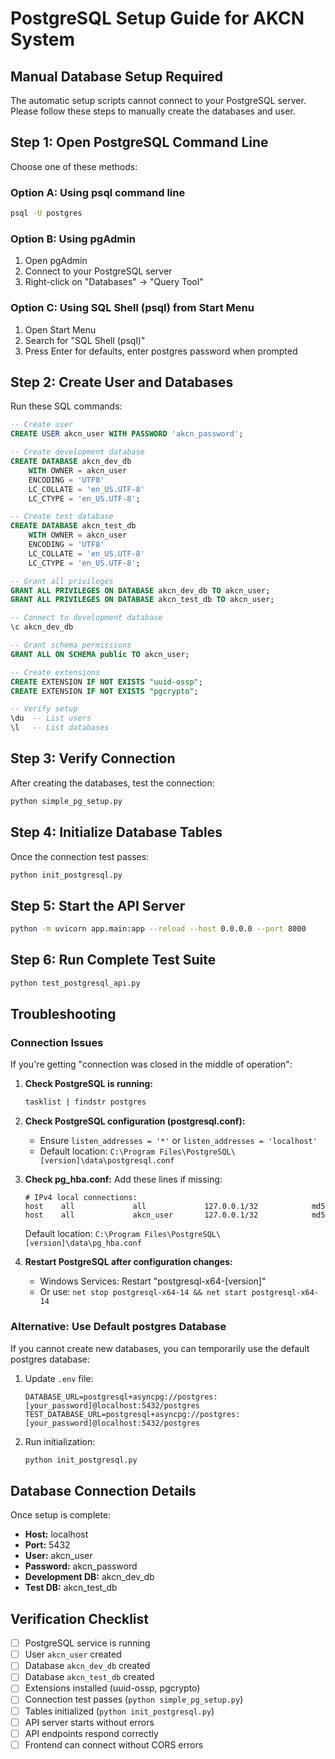 # PostgreSQL Setup Guide for AKCN System

## Manual Database Setup Required

The automatic setup scripts cannot connect to your PostgreSQL server. Please follow these steps to manually create the databases and user.

## Step 1: Open PostgreSQL Command Line

Choose one of these methods:

### Option A: Using psql command line
```bash
psql -U postgres
```

### Option B: Using pgAdmin
1. Open pgAdmin
2. Connect to your PostgreSQL server
3. Right-click on "Databases" → "Query Tool"

### Option C: Using SQL Shell (psql) from Start Menu
1. Open Start Menu
2. Search for "SQL Shell (psql)"
3. Press Enter for defaults, enter postgres password when prompted

## Step 2: Create User and Databases

Run these SQL commands:

```sql
-- Create user
CREATE USER akcn_user WITH PASSWORD 'akcn_password';

-- Create development database
CREATE DATABASE akcn_dev_db
    WITH OWNER = akcn_user
    ENCODING = 'UTF8'
    LC_COLLATE = 'en_US.UTF-8'
    LC_CTYPE = 'en_US.UTF-8';

-- Create test database
CREATE DATABASE akcn_test_db
    WITH OWNER = akcn_user
    ENCODING = 'UTF8'
    LC_COLLATE = 'en_US.UTF-8'
    LC_CTYPE = 'en_US.UTF-8';

-- Grant all privileges
GRANT ALL PRIVILEGES ON DATABASE akcn_dev_db TO akcn_user;
GRANT ALL PRIVILEGES ON DATABASE akcn_test_db TO akcn_user;

-- Connect to development database
\c akcn_dev_db

-- Grant schema permissions
GRANT ALL ON SCHEMA public TO akcn_user;

-- Create extensions
CREATE EXTENSION IF NOT EXISTS "uuid-ossp";
CREATE EXTENSION IF NOT EXISTS "pgcrypto";

-- Verify setup
\du  -- List users
\l   -- List databases
```

## Step 3: Verify Connection

After creating the databases, test the connection:

```bash
python simple_pg_setup.py
```

## Step 4: Initialize Database Tables

Once the connection test passes:

```bash
python init_postgresql.py
```

## Step 5: Start the API Server

```bash
python -m uvicorn app.main:app --reload --host 0.0.0.0 --port 8000
```

## Step 6: Run Complete Test Suite

```bash
python test_postgresql_api.py
```

## Troubleshooting

### Connection Issues

If you're getting "connection was closed in the middle of operation":

1. **Check PostgreSQL is running:**
   ```bash
   tasklist | findstr postgres
   ```

2. **Check PostgreSQL configuration (postgresql.conf):**
   - Ensure `listen_addresses = '*'` or `listen_addresses = 'localhost'`
   - Default location: `C:\Program Files\PostgreSQL\[version]\data\postgresql.conf`

3. **Check pg_hba.conf:**
   Add these lines if missing:
   ```
   # IPv4 local connections:
   host    all             all             127.0.0.1/32            md5
   host    all             akcn_user       127.0.0.1/32            md5
   ```
   Default location: `C:\Program Files\PostgreSQL\[version]\data\pg_hba.conf`

4. **Restart PostgreSQL after configuration changes:**
   - Windows Services: Restart "postgresql-x64-[version]"
   - Or use: `net stop postgresql-x64-14 && net start postgresql-x64-14`

### Alternative: Use Default postgres Database

If you cannot create new databases, you can temporarily use the default postgres database:

1. Update `.env` file:
   ```
   DATABASE_URL=postgresql+asyncpg://postgres:[your_password]@localhost:5432/postgres
   TEST_DATABASE_URL=postgresql+asyncpg://postgres:[your_password]@localhost:5432/postgres
   ```

2. Run initialization:
   ```bash
   python init_postgresql.py
   ```

## Database Connection Details

Once setup is complete:

- **Host:** localhost
- **Port:** 5432
- **User:** akcn_user
- **Password:** akcn_password
- **Development DB:** akcn_dev_db
- **Test DB:** akcn_test_db

## Verification Checklist

- [ ] PostgreSQL service is running
- [ ] User `akcn_user` created
- [ ] Database `akcn_dev_db` created
- [ ] Database `akcn_test_db` created
- [ ] Extensions installed (uuid-ossp, pgcrypto)
- [ ] Connection test passes (`python simple_pg_setup.py`)
- [ ] Tables initialized (`python init_postgresql.py`)
- [ ] API server starts without errors
- [ ] API endpoints respond correctly
- [ ] Frontend can connect without CORS errors